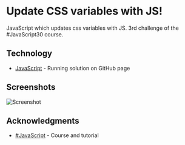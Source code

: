 # Update CSS variables with JS!

JavaScript which updates css variables with JS.
3rd challenge of the #JavaScript30 course.

## Technology

* [JavaScript](https://kmthorsnes.github.io/3-css-variables-and-js/) - Running solution on GitHub page

## Screenshots
![Screenshot](https://github.com/kmthorsnes/3-css-variables-and-js/blob/master/screenshots/gif1.gif?raw=true "Optional title")

## Acknowledgments

* [#JavaScript](https://javascript30.com/) - Course and tutorial
